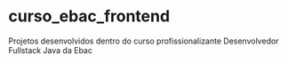 # curso_ebac_frontend
Projetos desenvolvidos dentro do curso profissionalizante Desenvolvedor Fullstack Java da Ebac
